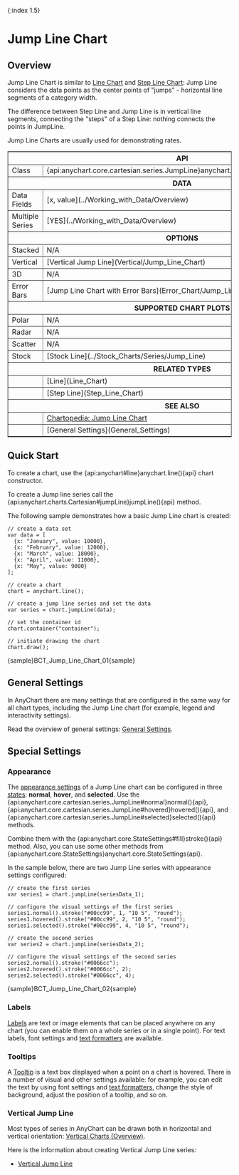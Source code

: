 {:index 1.5}
# Jump Line Chart

## Overview

Jump Line Chart is similar to [Line Chart](Line_Chart) and [Step Line Chart](Step_Line_Chart): Jump Line considers the data points as the center points of "jumps" - horizontal line segments of a category width. 

The difference between Step Line and Jump Line is in vertical line segments, connecting the "steps" of a Step Line: nothing connects the points in JumpLine. 

Jump Line Charts are usually used for demonstrating rates.

<table border="1" class="seriesTABLE">
<tr><th colspan=2>API</th></tr>
<tr><td>Class</td><td>{api:anychart.core.cartesian.series.JumpLine}anychart.core.cartesian.series.JumpLine{api}</td></tr>
<tr><th colspan=2>DATA</th></tr>
<tr><td>Data Fields</td><td>[x, value](../Working_with_Data/Overview)</td></tr>
<tr><td>Multiple Series</td><td>[YES](../Working_with_Data/Overview)</td></tr>
<tr><th colspan=2>OPTIONS</th></tr>
<tr><td>Stacked</td><td>N/A</td></tr>
<tr><td>Vertical</td><td>[Vertical Jump Line](Vertical/Jump_Line_Chart)</td></tr>
<tr><td>3D</td><td>N/A</td></tr>
<tr><td>Error Bars</td><td>[Jump Line Chart with Error Bars](Error_Chart/Jump_Line_Chart)</td></tr>
<tr><th colspan=2>SUPPORTED CHART PLOTS</th></tr>
<tr><td>Polar</td><td>N/A</td></tr>
<tr><td>Radar</td><td>N/A</td></tr>
<tr><td>Scatter</td><td>N/A</td></tr>
<tr><td>Stock</td><td>[Stock Line](../Stock_Charts/Series/Jump_Line)</td></tr>
<tr><th colspan=2>RELATED TYPES</th></tr>
<tr><td></td><td>[Line](Line_Chart)</td></tr>
<tr><td></td><td>[Step Line](Step_Line_Chart)</td></tr>
<tr><th colspan=2>SEE ALSO</th></tr>
<tr><td></td><td><a href="https://www.anychart.com/chartopedia/chart-types/jump-line-chart/" target="_blank">Chartopedia: Jump Line Chart</a></td></tr>
<tr><td></td><td>[General Settings](General_Settings)</td></tr>
</table>

## Quick Start

To create a chart, use the {api:anychart#line}anychart.line(){api} chart constructor. 

To create a Jump line series call the {api:anychart.charts.Cartesian#jumpLine}jumpLine(){api} method.

The following sample demonstrates how a basic Jump Line chart is created:

```
// create a data set
var data = [
  {x: "January", value: 10000},
  {x: "February", value: 12000},
  {x: "March", value: 18000},
  {x: "April", value: 11000},
  {x: "May", value: 9000}
];

// create a chart
chart = anychart.line();

// create a jump line series and set the data
var series = chart.jumpLine(data);

// set the container id
chart.container("container");

// initiate drawing the chart
chart.draw();
```

{sample}BCT\_Jump\_Line\_Chart\_01{sample}

## General Settings

In AnyChart there are many settings that are configured in the same way for all chart types, including the Jump Line chart (for example, legend and interactivity settings).

Read the overview of general settings: [General Settings](General_Settings).

## Special Settings

### Appearance

The [appearance settings](../Appearance_Settings) of a Jump Line chart can be configured in three [states](../Common_Settings/Interactivity/States): **normal**, **hover**, and **selected**. Use the {api:anychart.core.cartesian.series.JumpLine#normal}normal(){api}, {api:anychart.core.cartesian.series.JumpLine#hovered}hovered(){api}, and {api:anychart.core.cartesian.series.JumpLine#selected}selected(){api} methods.

Combine them with the {api:anychart.core.StateSettings#fill}stroke(){api} method. Also, you can use some other methods from {api:anychart.core.StateSettings}anychart.core.StateSettings{api}.

In the sample below, there are two Jump Line series with appearance settings configured:

```
// create the first series
var series1 = chart.jumpLine(seriesData_1);

// configure the visual settings of the first series
series1.normal().stroke("#00cc99", 1, "10 5", "round");
series1.hovered().stroke("#00cc99", 2, "10 5", "round");
series1.selected().stroke("#00cc99", 4, "10 5", "round");

// create the second series
var series2 = chart.jumpLine(seriesData_2);

// configure the visual settings of the second series
series2.normal().stroke("#0066cc");
series2.hovered().stroke("#0066cc", 2);
series2.selected().stroke("#0066cc", 4);
```

{sample}BCT\_Jump\_Line\_Chart\_02{sample}

### Labels

[Labels](../Common_Settings/Labels) are text or image elements that can be placed anywhere on any chart (you can enable them on a whole series or in a single point). For text labels, font settings and [text formatters](../Common_Settings/Text_Formatters) are available.

### Tooltips

A [Tooltip](../Common_Settings/Tooltip) is a text box displayed when a point on a chart is hovered. There is a number of visual and other settings available: for example, you can edit the text by using font settings and [text formatters](../Common_Settings/Text_Formatters), change the style of background, adjust the position of a tooltip, and so on.

### Vertical Jump Line

Most types of series in AnyChart can be drawn both in horizontal and vertical orientation: [Vertical Charts (Overview)](Vertical/Overview).

Here is the information about creating Vertical Jump Line series:

* [Vertical Jump Line](Vertical/Jump_Line_Chart)